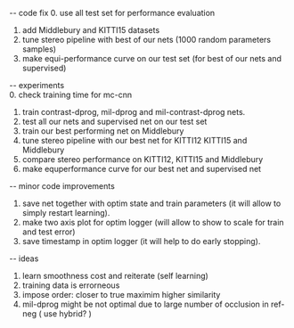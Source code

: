 -- code fix
0. use all test set for performance evaluation
1. add Middlebury and KITTI15 datasets
2. tune stereo pipeline with best of our nets (1000 random parameters samples)
3. make equi-performance curve on our test set (for best of our nets and supervised)    

-- experiments    
0. check training time for mc-cnn
1. train contrast-dprog, mil-dprog and mil-contrast-dprog nets.
2. test all our nets and supervised net on our test set
3. train our best performing net on Middlebury
4. tune stereo pipeline with our best net for KITTI12 KITTI15 and Middlebury
5. compare stereo performance on KITTI12, KITTI15 and Middlebury
6. make equperformance curve for our best net and supervised net

-- minor code improvements
1. save net together with optim state and train parameters (it will allow to simply restart learning). 
2. make two axis plot for optim logger (will allow to show to scale for train and test error)
3. save timestamp in optim logger (it will help to do early stopping).

-- ideas
1. learn smoothness cost and reiterate (self learning)
2. training data is errorneous
3. impose order: closer to true maximim higher similarity
4. mil-dprog might be not optimal due to large number of occlusion in ref-neg ( use hybrid? )